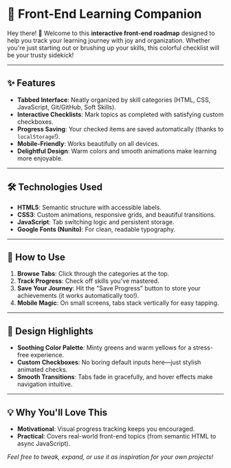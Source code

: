 # 🌱 Front-End Learning Companion 

Hey there! 👋 Welcome to this **interactive front-end roadmap** designed to help you track your learning journey with joy and organization. Whether you're just starting out or brushing up your skills, this colorful checklist will be your trusty sidekick!

---

## ✨ Features

- **Tabbed Interface**: Neatly organized by skill categories (HTML, CSS, JavaScript, Git/GitHub, Soft Skills).
- **Interactive Checklists**: Mark topics as completed with satisfying custom checkboxes.
- **Progress Saving**: Your checked items are saved automatically (thanks to `localStorage`!).
- **Mobile-Friendly**: Works beautifully on all devices.
- **Delightful Design**: Warm colors and smooth animations make learning more enjoyable.

---

## 🛠️ Technologies Used

- **HTML5**: Semantic structure with accessible labels.
- **CSS3**: Custom animations, responsive grids, and beautiful transitions.
- **JavaScript**: Tab switching logic and persistent storage.
- **Google Fonts (Nunito)**: For clean, readable typography.

---

## 🚀 How to Use

1. **Browse Tabs**: Click through the categories at the top.
2. **Track Progress**: Check off skills you've mastered.
3. **Save Your Journey**: Hit the "Save Progress" button to store your achievements (it works automatically too!).
4. **Mobile Magic**: On small screens, tabs stack vertically for easy tapping.

---

## 🌈 Design Highlights

- **Soothing Color Palette**: Minty greens and warm yellows for a stress-free experience.
- **Custom Checkboxes**: No boring default inputs here—just stylish animated checks.
- **Smooth Transitions**: Tabs fade in gracefully, and hover effects make navigation intuitive.

---

## 💡 Why You'll Love This

- **Motivational**: Visual progress tracking keeps you encouraged.
- **Practical**: Covers real-world front-end topics (from semantic HTML to async JavaScript).

*Feel free to tweak, expand, or use it as inspiration for your own projects!*
